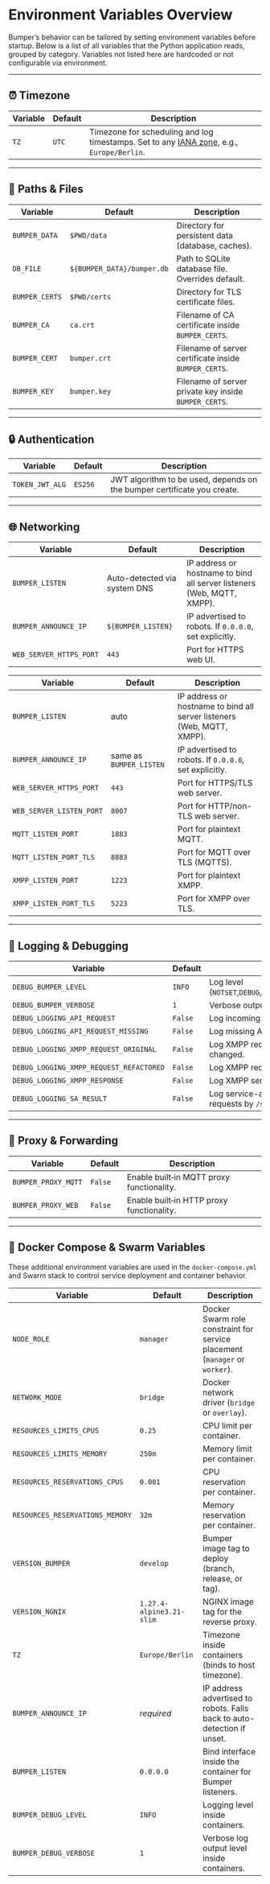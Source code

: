 # Environment Variables Overview

Bumper’s behavior can be tailored by setting environment variables before startup.
Below is a list of all variables that the Python application reads, grouped by category.
Variables not listed here are hardcoded or not configurable via environment.

---

## ⏰ Timezone

| Variable | Default | Description                                                                                                                                              |
| -------- | ------- | -------------------------------------------------------------------------------------------------------------------------------------------------------- |
| `TZ`     | `UTC`   | Timezone for scheduling and log timestamps. Set to any [IANA zone](https://en.wikipedia.org/wiki/List_of_tz_database_time_zones), e.g., `Europe/Berlin`. |

---

## 📁 Paths & Files

| Variable       | Default                    | Description                                           |
| -------------- | -------------------------- | ----------------------------------------------------- |
| `BUMPER_DATA`  | `$PWD/data`                | Directory for persistent data (database, caches).     |
| `DB_FILE`      | `${BUMPER_DATA}/bumper.db` | Path to SQLite database file. Overrides default.      |
| `BUMPER_CERTS` | `$PWD/certs`               | Directory for TLS certificate files.                  |
| `BUMPER_CA`    | `ca.crt`                   | Filename of CA certificate inside `BUMPER_CERTS`.     |
| `BUMPER_CERT`  | `bumper.crt`               | Filename of server certificate inside `BUMPER_CERTS`. |
| `BUMPER_KEY`   | `bumper.key`               | Filename of server private key inside `BUMPER_CERTS`. |

---

## 🔒 Authentication

| Variable        | Default | Description                                                             |
| --------------- | ------- | ----------------------------------------------------------------------- |
| `TOKEN_JWT_ALG` | `ES256` | JWT algorithm to be used, depends on the bumper certificate you create. |

---

## 🌐 Networking

| Variable                | Default                      | Description                                                            |
| ----------------------- | ---------------------------- | ---------------------------------------------------------------------- |
| `BUMPER_LISTEN`         | Auto-detected via system DNS | IP address or hostname to bind all server listeners (Web, MQTT, XMPP). |
| `BUMPER_ANNOUNCE_IP`    | `${BUMPER_LISTEN}`           | IP advertised to robots. If `0.0.0.0`, set explicitly.                 |
| `WEB_SERVER_HTTPS_PORT` | `443`                        | Port for HTTPS web UI.                                                 |

| Variable                 | Default                 | Description                                                            |
| ------------------------ | ----------------------- | ---------------------------------------------------------------------- |
| `BUMPER_LISTEN`          | auto                    | IP address or hostname to bind all server listeners (Web, MQTT, XMPP). |
| `BUMPER_ANNOUNCE_IP`     | same as `BUMPER_LISTEN` | IP advertised to robots. If `0.0.0.0`, set explicitly.                 |
| `WEB_SERVER_HTTPS_PORT`  | `443`                   | Port for HTTPS/TLS web server.                                         |
| `WEB_SERVER_LISTEN_PORT` | `8007`                  | Port for HTTP/non-TLS web server.                                      |
| `MQTT_LISTEN_PORT`       | `1883`                  | Port for plaintext MQTT.                                               |
| `MQTT_LISTEN_PORT_TLS`   | `8883`                  | Port for MQTT over TLS (MQTTS).                                        |
| `XMPP_LISTEN_PORT`       | `1223`                  | Port for plaintext XMPP.                                               |
| `XMPP_LISTEN_PORT_TLS`   | `5223`                  | Port for XMPP over TLS.                                                |

---

## 🚦 Logging & Debugging

| Variable                                | Default | Description                                                       |
| --------------------------------------- | ------- | ----------------------------------------------------------------- |
| `DEBUG_BUMPER_LEVEL`                    | `INFO`  | Log level (`NOTSET`,`DEBUG`,`INFO`,`WARNING`,`ERROR`,`CRITICAL`). |
| `DEBUG_BUMPER_VERBOSE`                  | `1`     | Verbose output per log line (integer `0`,`1`,`2`).                |
| `DEBUG_LOGGING_API_REQUEST`             | `False` | Log incoming API requests.                                        |
| `DEBUG_LOGGING_API_REQUEST_MISSING`     | `False` | Log missing API parameters/details.                               |
| `DEBUG_LOGGING_XMPP_REQUEST_ORIGINAL`   | `False` | Log XMPP request before internal changed.                         |
| `DEBUG_LOGGING_XMPP_REQUEST_REFACTORED` | `False` | Log XMPP request after internal changed.                          |
| `DEBUG_LOGGING_XMPP_RESPONSE`           | `False` | Log XMPP server responses.                                        |
| `DEBUG_LOGGING_SA_RESULT`               | `False` | Log service-autonomy outputs from API requests by `/sa`.          |

---

## 🔗 Proxy & Forwarding

| Variable            | Default | Description                               |
| ------------------- | ------- | ----------------------------------------- |
| `BUMPER_PROXY_MQTT` | `False` | Enable built‑in MQTT proxy functionality. |
| `BUMPER_PROXY_WEB`  | `False` | Enable built‑in HTTP proxy functionality. |

---

## 🚢 Docker Compose & Swarm Variables

These additional environment variables are used in the `docker-compose.yml` and Swarm stack to control service deployment and container behavior.

| Variable                        | Default                  | Description                                                                 |
| ------------------------------- | ------------------------ | --------------------------------------------------------------------------- |
| `NODE_ROLE`                     | `manager`                | Docker Swarm role constraint for service placement (`manager` or `worker`). |
| `NETWORK_MODE`                  | `bridge`                 | Docker network driver (`bridge` or `overlay`).                              |
| `RESOURCES_LIMITS_CPUS`         | `0.25`                   | CPU limit per container.                                                    |
| `RESOURCES_LIMITS_MEMORY`       | `250m`                   | Memory limit per container.                                                 |
| `RESOURCES_RESERVATIONS_CPUS`   | `0.001`                  | CPU reservation per container.                                              |
| `RESOURCES_RESERVATIONS_MEMORY` | `32m`                    | Memory reservation per container.                                           |
| `VERSION_BUMPER`                | `develop`                | Bumper image tag to deploy (branch, release, or tag).                       |
| `VERSION_NGNIX`                 | `1.27.4-alpine3.21-slim` | NGINX image tag for the reverse proxy.                                      |
| `TZ`                            | `Europe/Berlin`          | Timezone inside containers (binds to host timezone).                        |
| `BUMPER_ANNOUNCE_IP`            | _required_               | IP address advertised to robots. Falls back to auto-detection if unset.     |
| `BUMPER_LISTEN`                 | `0.0.0.0`                | Bind interface inside the container for Bumper listeners.                   |
| `BUMPER_DEBUG_LEVEL`            | `INFO`                   | Logging level inside containers.                                            |
| `BUMPER_DEBUG_VERBOSE`          | `1`                      | Verbose log output level inside containers.                                 |
